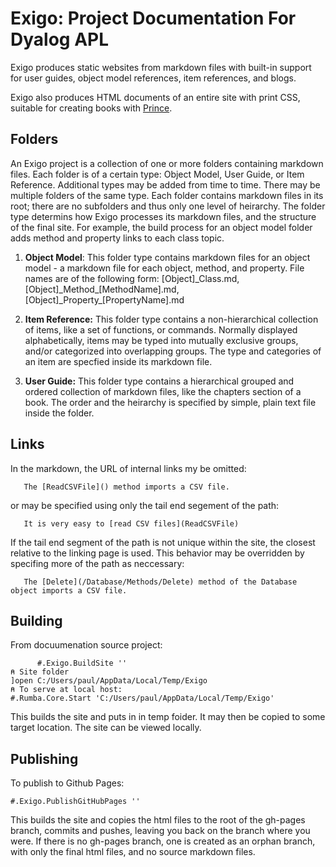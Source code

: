 # Exigo: Project Documentation For Dyalog APL

Exigo produces static websites from markdown files with built-in support for user guides, object model references,
item references, and blogs.

Exigo also produces HTML documents of an entire site with print CSS, suitable for creating books
with [Prince](https://www.princexml.com/).

## Folders
An Exigo project is a collection of one or more folders containing markdown files.
Each folder is of a certain type: Object Model, User Guide, or Item Reference. 
Additional types may be added from time to time. There
may be multiple folders of the same type. Each folder contains markdown files in its
root; there are no subfolders and thus only one level of heirarchy. 
The folder type determins how Exigo processes its markdown files, and the structure of the final site.
For example, the build process for an object model folder adds method and property links to each class topic.

1. **Object Model**:  This folder type contains markdown files for an object model - a markdown file for each object, method, and property.
 File names are of the following form: [Object]\_Class.md, [Object]\_Method\_[MethodName].md, [Object]\_Property\_[PropertyName].md   

2. **Item Reference:** This folder type contains a non-hierarchical collection of items, like a set of functions, or commands.
 Normally displayed alphabetically, items may be typed into mutually exclusive groups, and/or categorized into overlapping groups.
 The type and categories of an item are specfied inside its markdown file. 

3. **User Guide:** This folder type contains a hierarchical grouped and ordered collection of markdown files, like the chapters
 section of a book. The order and the heirarchy is specified by simple, plain text file inside the folder. 



## Links
In the markdown, the URL of internal links my be omitted:  

~~~
   The [ReadCSVFile]() method imports a CSV file.
~~~

or may be specified using only the tail end segement of the path:

~~~
   It is very easy to [read CSV files](ReadCSVFile)
~~~

If the tail end segment of the path is not unique within the site, the closest relative to the linking page is used.
This behavior may be overridden by specifing more of the path as neccessary:

~~~
   The [Delete](/Database/Methods/Delete) method of the Database object imports a CSV file.
~~~

## Building
From docuumenation source project:

~~~
      #.Exigo.BuildSite ''
⍝ Site folder
]open C:/Users/paul/AppData/Local/Temp/Exigo
⍝ To serve at local host:
#.Rumba.Core.Start 'C:/Users/paul/AppData/Local/Temp/Exigo'
~~~

This builds the site and puts in in temp foider. It may then be copied to some target location. The site can be viewed locally.

## Publishing
To publish to Github Pages: 

~~~
#.Exigo.PublishGitHubPages ''
~~~

This builds the site and copies the html files to the root of the gh-pages branch, commits and pushes,
leaving you back on the branch where you were.
If there is no gh-pages branch, one is created as an orphan branch, with only the final html files, and no source markdown files.
